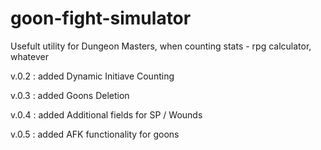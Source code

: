 # goon-fight-simulator
Usefult utility for Dungeon Masters, when counting stats - rpg calculator, whatever

v.0.2 : added Dynamic Initiave Counting

v.0.3 : added Goons Deletion

v.0.4 : added Additional fields for SP / Wounds

v.0.5 : added AFK functionality for goons
